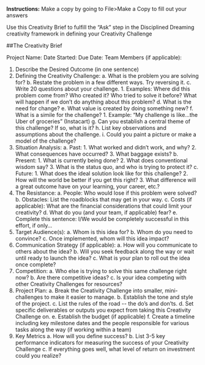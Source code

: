 **Instructions:** Make a copy by going to File>Make a Copy to fill out your answers

Use this Creativity Brief to fulfill the “Ask” step in the Disciplined Dreaming creativity framework in defining your Creativity Challenge


##The Creativity Brief

Project Name:
Date Started:
Due Date:
Team Members (if applicable):

1. Describe the Desired Outcome (in one sentence)
2. Defining the Creativity Challenge:
	a. What is the problem you are solving for?
	b. Restate the problem in a few different ways. Try reversing it.
	c. Write 20 questions about your challenge. 
		1. Examples: Where did this problem come from? Who created it? Who tried to solve it before? What will happen if we don’t do anything about this problem? 
	d. What is the need for change?
	e. What value is created by doing something new?
	f. What is a simile for the challenge? 
		1. Example: “My challenge is like...the Uber of groceries” (Instacart)
	g. Can you establish a central theme of this challenge? If so, what is it?
	h. List key observations and assumptions about the challenge.
	i. Could you paint a picture or make a model of the challenge? 
3. Situation Analysis:
	a. Past:
		1. What worked and didn’t work, and why?
		2. What consequences have occurred?
		3. What baggage exists?
	b. Present:
		1. What is currently being done?
		2. What does conventional wisdom say?
		3. What is the status quo, and who is trying to protect it?
	c. Future:
		1. What does the ideal solution look like for this challenge?
		2. How will the world be better if you get this right?
		3. What difference will a great outcome have on your learning, your career, etc.?
4. The Resistance:
	a. People: Who would lose if this problem were solved?
	b. Obstacles: List the roadblocks that may get in your way.
	c. Costs (if applicable): What are the financial considerations that could limit your creativity?
	d. What do you (and your team, if applicable) fear?
	e. Complete this sentence: I/We would be completely successful in this effort, if only…
5. Target Audience(s):
	a. Whom is this idea for?
	b. Whom do you need to convince?
	c. Once implemented, whom will this idea impact?
6. Communication Strategy (if applicable):
	a. How will you communicate to others about the idea?
	b. Will you seek feedback along the way or wait until ready to launch the idea?
	c. What is your plan to roll out the idea once complete?
7. Competition:
	a. Who else is trying to solve this same challenge right now?
	b. Are there competitive ideas?
	c. Is your idea competing with other Creativity Challenges for resources?
8. Project Plan:
	a. Break the Creativity Challenge into smaller, mini-challenges to make it easier to manage.
	b. Establish the tone and style of the project.
	c. List the rules of the road -- the do’s and don’ts.
	d. Set specific deliverables or outputs you expect from taking this Creativity Challenge on.
	e. Establish the budget (if applicable)
	f. Create a timeline including key milestone dates and the people responsible for various tasks along the way (if working within a team)
9. Key Metrics
	a. How will you define success?
	b. List 3-5 key performance indicators for measuring the success of your Creativity Challenge
	c. If everything goes well, what level of return on investment could you realize?

